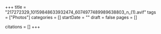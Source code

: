 +++
title = "217272329_10159848633932474_6074977489989638803_n_(1).avif"
tags = ["Photos"]
categories = []
startDate = ""
draft = false
pages = []

citations = []
+++
